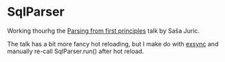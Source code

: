 # SqlParser

Working thourhg the [Parsing from first principles](https://www.youtube.com/watch?v=xNzoerDljjo) talk by Saša Juric.

The talk has a bit more fancy hot reloading, but I make do with [exsync](https://hex.pm/packages/exsync) and manually re-call SqlParser.run() after hot reload.
